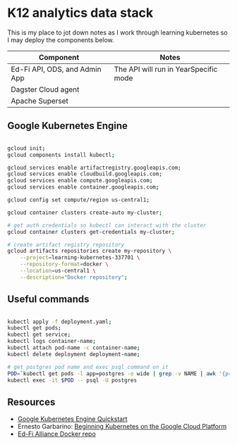 # K12 analytics data stack

This is my place to jot down notes as I work through learning kubernetes so I may deploy the components below.

| Component                      | Notes                                   |
| ------------------------------ | --------------------------------------- |
| Ed-Fi API, ODS, and Admin App  | The API will run in YearSpecific mode   |
| Dagster Cloud agent            |                                         |
| Apache Superset                |                                         |


## Google Kubernetes Engine

```bash

gcloud init;
gcloud components install kubectl;

gcloud services enable artifactregistry.googleapis.com;
gcloud services enable cloudbuild.googleapis.com;
gcloud services enable compute.googleapis.com;
gcloud services enable container.googleapis.com;

gcloud config set compute/region us-central1;

gcloud container clusters create-auto my-cluster;

# get auth credentials so kubectl can interact with the cluster
gcloud container clusters get-credentials my-cluster;

# create artifact registry repository
gcloud artifacts repositories create my-repository \
    --project=learning-kubernetes-337701 \
    --repository-format=docker \
    --location=us-central1 \
    --description="Docker repository";

```

## Useful commands

```bash

kubectl apply -f deployment.yaml;
kubectl get pods;
kubectl get service;
kubectl logs container-name;
kubectl attach pod-name -c container-name;
kubectl delete deployment deployment-name;

# get postgres pod name and exec psql command on it
POD=`kubectl get pods -l app=postgres -o wide | grep -v NAME | awk '{print $1}'`
kubectl exec -it $POD -- psql -U postgres

```


## Resources

* [Google Kubernetes Engine Quickstart](https://cloud.google.com/kubernetes-engine/docs/quickstart#autopilot)
* Ernesto Garbarino: [Beginning Kubernetes on the Google Cloud Platform](https://www.amazon.com/Beginning-Kubernetes-Google-Cloud-Platform/dp/1484254902)
* [Ed-Fi Alliance Docker repo](https://github.com/Ed-Fi-Alliance-OSS/Ed-Fi-ODS-Docker)
